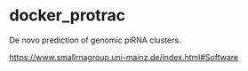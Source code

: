 # docker_protrac

De novo prediction of genomic piRNA clusters.

https://www.smallrnagroup.uni-mainz.de/index.html#Software
